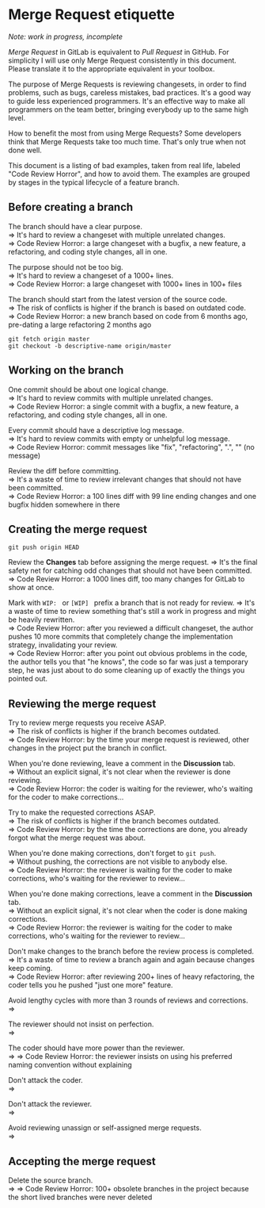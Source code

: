 Merge Request etiquette
=======================

*Note: work in progress, incomplete*

*Merge Request* in GitLab is equivalent to *Pull Request* in GitHub.
For simplicity I will use only Merge Request consistently in this document.
Please translate it to the appropriate equivalent in your toolbox.

The purpose of Merge Requests is reviewing changesets,
in order to find problems, such as bugs, careless mistakes, bad practices.
It's a good way to guide less experienced programmers.
It's an effective way to make all programmers on the team better,
bringing everybody up to the same high level.

How to benefit the most from using Merge Requests?
Some developers think that Merge Requests take too much time.
That's only true when not done well.

This document is a listing of bad examples, taken from real life,
labeled "Code Review Horror", and how to avoid them.
The examples are grouped by stages in the typical lifecycle of a feature branch.

Before creating a branch
------------------------

The branch should have a clear purpose.  
=> It's hard to review a changeset with multiple unrelated changes.  
=> Code Review Horror: a large changeset with a bugfix, a new feature, a refactoring, and coding style changes, all in one.

The purpose should not be too big.  
=> It's hard to review a changeset of a 1000+ lines.  
=> Code Review Horror: a large changeset with 1000+ lines in 100+ files

The branch should start from the latest version of the source code.  
=> The risk of conflicts is higher if the branch is based on outdated code.  
=> Code Review Horror: a new branch based on code from 6 months ago, pre-dating a large refactoring 2 months ago

    git fetch origin master
    git checkout -b descriptive-name origin/master

Working on the branch
---------------------

One commit should be about one logical change.  
=> It's hard to review commits with multiple unrelated changes.  
=> Code Review Horror: a single commit with a bugfix, a new feature, a refactoring, and coding style changes, all in one.

Every commit should have a descriptive log message.  
=> It's hard to review commits with empty or unhelpful log message.  
=> Code Review Horror: commit messages like "fix", "refactoring", ".", "" (no message)

Review the diff before committing.  
=> It's a waste of time to review irrelevant changes that should not have been committed.  
=> Code Review Horror: a 100 lines diff with 99 line ending changes and one bugfix hidden somewhere in there

Creating the merge request
--------------------------

    git push origin HEAD

Review the **Changes** tab before assigning the merge request.
=> It's the final safety net for catching odd changes that should not have been committed.  
=> Code Review Horror: a 1000 lines diff, too many changes for GitLab to show at once.

Mark with `WIP: ` or `[WIP] ` prefix a branch that is not ready for review.
=> It's a waste of time to review something that's still a work in progress and might be heavily rewritten.  
=> Code Review Horror: after you reviewed a difficult changeset, the author pushes 10 more commits that completely change the implementation strategy, invalidating your review.  
=> Code Review Horror: after you point out obvious problems in the code, the author tells you that "he knows", the code so far was just a temporary step, he was just about to do some cleaning up of exactly the things you pointed out.


Reviewing the merge request
---------------------------

Try to review merge requests you receive ASAP.  
=> The risk of conflicts is higher if the branch becomes outdated.  
=> Code Review Horror: by the time your merge request is reviewed, other changes in the project put the branch in conflict.

When you're done reviewing, leave a comment in the **Discussion** tab.  
=> Without an explicit signal, it's not clear when the reviewer is done reviewing.  
=> Code Review Horror: the coder is waiting for the reviewer, who's waiting for the coder to make corrections...

Try to make the requested corrections ASAP.  
=> The risk of conflicts is higher if the branch becomes outdated.  
=> Code Review Horror: by the time the corrections are done, you already forgot what the merge request was about.

When you're done making corrections, don't forget to `git push`.  
=> Without pushing, the corrections are not visible to anybody else.  
=> Code Review Horror: the reviewer is waiting for the coder to make corrections, who's waiting for the reviewer to review...

When you're done making corrections, leave a comment in the **Discussion** tab.  
=> Without an explicit signal, it's not clear when the coder is done making corrections.  
=> Code Review Horror: the reviewer is waiting for the coder to make corrections, who's waiting for the reviewer to review...

Don't make changes to the branch before the review process is completed.  
=> It's a waste of time to review a branch again and again because changes keep coming.  
=> Code Review Horror: after reviewing 200+ lines of heavy refactoring, the coder tells you he pushed "just one more" feature.

Avoid lengthy cycles with more than 3 rounds of reviews and corrections.  
=> 

The reviewer should not insist on perfection.  
=>

The coder should have more power than the reviewer.  
=>
=> Code Review Horror: the reviewer insists on using his preferred naming convention without explaining

Don't attack the coder.  
=>

Don't attack the reviewer.  
=>

Avoid reviewing unassign or self-assigned merge requests.  
=>

Accepting the merge request
---------------------------

Delete the source branch.  
=> 
=> Code Review Horror: 100+ obsolete branches in the project because the short lived branches were never deleted

